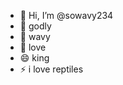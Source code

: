 - 👋 Hi, I’m @sowavy234 
- 👀 godly
- 🌱 wavy
- 💞️ love
- 😄 king
- ⚡ i love reptiles

<!---
sowavy234/sowavy234 is a ✨ special ✨ repository because its `README.md` (this file) appears on your GitHub profile.
You can click the Preview link to take a look at your changes.
--->
